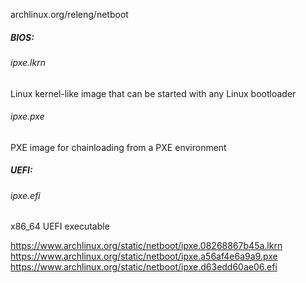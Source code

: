 archlinux.org/releng/netboot

##### BIOS:  
###### ipxe.lkrn  
Linux kernel-like image that can be started with any Linux bootloader

###### ipxe.pxe   
PXE image for chainloading from a PXE environment

##### UEFI:
###### ipxe.efi
x86_64 UEFI executable

https://www.archlinux.org/static/netboot/ipxe.08268867b45a.lkrn
https://www.archlinux.org/static/netboot/ipxe.a56af4e6a9a9.pxe
https://www.archlinux.org/static/netboot/ipxe.d63edd60ae06.efi
